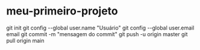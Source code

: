 # meu-primeiro-projeto

git init
git config --global user.name "Usuário"
git config --global user.email email
git commit -m "mensagem do commit"
git push -u origin master
git pull origin main
